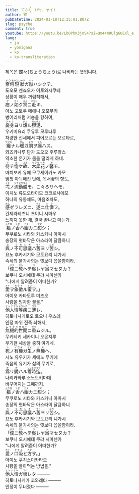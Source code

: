 ```yaml
---
title: てふ〳〵 (ft. ヤイ)
author: 霄
pubDatetime: 2024-01-18T12:35:01.807Z
slug: psyche
comment: true
youtube: https://youtu.be/LbOPhK3jnS4?si=Qm44mRUlg6OEKl_e
lang:
  - ja
  - yomigana
  - ko
  - ko-transliteration
---
```


제목은 蝶々(ちょうちょう)로 나비라는 뜻입니다.

<div>
    <div class="lang-ja"><ruby>奈何<rp>(</rp><rt>ドウモ</rt><rp>)</rp></ruby><ruby>現狀<rp>(</rp><rt>ゲムジヤウ</rt><rp>)</rp></ruby>ガ<ruby>厭<rp>(</rp><rt>イト</rt><rp>)</rp></ruby>ハシクテ、</div>
    <div class="lang-ko-tl">도오모 겐죠오가 이토와시쿠테</div>
    <div class="lang-ko">상황이 매우 꺼림칙해서,</div>
</div>
<div>
    <div class="lang-ja"><ruby>瘂<rp>(</rp><rt>ア</rt><rp>)</rp></ruby>ノ<ruby>如<rp>(</rp><rt>ゴト</rt><rp>)</rp></ruby>ク<ruby>冥<rp>(</rp><rt>メイ</rt><rp>)</rp></ruby>ニ<ruby>赴<rp>(</rp><rt>オモム</rt><rp>)</rp></ruby>キ、</div>
    <div class="lang-ko-tl">아노 고토쿠 메에니 오모무키</div>
    <div class="lang-ko">벙어리처럼 저승을 향하여,</div>
</div>
<div>
    <div class="lang-ja"><ruby>憂身<rp>(</rp><rt>ウキミ</rt><rp>)</rp></ruby>ヨリ<ruby>燻<rp>(</rp><rt>クユ</rt><rp>)</rp></ruby>ル<ruby>膠泥<rp>(</rp><rt>モルタル</rt><rp>)</rp></ruby>、</div>
    <div class="lang-ko-tl">우키미요리 쿠유루 모루타루</div>
    <div class="lang-ko">처량한 신세에서 피어오르는 모르타르,</div>
</div>
<div>
    <div class="lang-ja"><ruby>纔<rp>(</rp><rt>ワヅカ</rt><rp>)</rp></ruby>ナル<ruby>暖<rp>(</rp><rt>ダム</rt><rp>)</rp></ruby>ガ<ruby>胴<rp>(</rp><rt>ドウ</rt><rp>)</rp></ruby>ヲ<ruby>癲<rp>(</rp><rt>フル</rt><rp>)</rp></ruby>ハス。</div>
    <div class="lang-ko-tl">와즈카나루 단가 도오오 후루와스</div>
    <div class="lang-ko">약소한 온기가 몸을 떨리게 하네.</div>
</div>
<div>
    <div class="lang-ja"><ruby>待<rp>(</rp><rt>マ</rt><rp>)</rp></ruby>チ<ruby>惚<rp>(</rp><rt>ボ</rt><rp>)</rp></ruby>ケ<ruby>故<rp>(</rp><rt>ユヱ</rt><rp>)</rp></ruby>、<ruby>木犀花<rp>(</rp><rt>モクセイカ</rt><rp>)</rp></ruby>ノ<ruby>馨<rp>(</rp><rt>カ</rt><rp>)</rp></ruby>モ、</div>
    <div class="lang-ko-tl">마치보케 유에 모쿠세이카노 카모</div>
    <div class="lang-ko">멈칫 아득해진 탓에, 목서꽃의 향도,</div>
</div>
<div>
    <div class="lang-ja"><ruby>弌<rp>(</rp><rt>イチ</rt><rp>)</rp></ruby>ノ<ruby>流動體<rp>(</rp><rt>リウドウタイ</rt><rp>)</rp></ruby>モ、こ々ろサヘモ、</div>
    <div class="lang-ko-tl">이치노 류도오타이모 코코로사에모</div>
    <div class="lang-ko">하나의 유동체도, 마음조차도,</div>
</div>
<div>
    <div class="lang-ja"><ruby>感<rp>(</rp><rt>カム</rt><rp>)</rp></ruby>ゼラレズニ、<ruby>遂<rp>(</rp><rt>ツヒ</rt><rp>)</rp></ruby>ニ<ruby>仕儛<rp>(</rp><rt>シマ</rt><rp>)</rp></ruby>フ。</div>
    <div class="lang-ko-tl">칸제라레즈니 츠이니 시마우</div>
    <div class="lang-ko">느끼지 못한 채, 결국 끝나고 마는가.</div>
</div>
<div>
    <div class="lang-ja"><ruby>軀<rp>(</rp><rt>ムクロ</rt><rp>)</rp></ruby>ノ<ruby>舌<rp>(</rp><rt>シタ</rt><rp>)</rp></ruby>ハ<ruby>幽<rp>(</rp><rt>カス</rt><rp>)</rp></ruby>カニ<ruby>甜<rp>(</rp><rt>アマ</rt><rp>)</rp></ruby>シ；</div>
    <div class="lang-ko-tl">무쿠로노 시타와 카스카니 아마시</div>
    <div class="lang-ko">송장의 혓바닥은 아스라이 달큼하니</div>
</div>
<div>
    <div class="lang-ja"><ruby>與<rp>(</rp><rt>ヨ</rt><rp>)</rp></ruby>ノ<ruby>不可思議<rp>(</rp><rt>フカシギ</rt><rp>)</rp></ruby>ハ<ruby>舊<rp>(</rp><rt>モト</rt><rp>)</rp></ruby>ヨリ<ruby>苦<rp>(</rp><rt>ニガ</rt><rp>)</rp></ruby>シ。</div>
    <div class="lang-ko-tl">요노 후카시기와 모토요리 니가시</div>
    <div class="lang-ko">속세의 불가사의는 옛보다 씁쓸함이라.</div>
</div>
<div>
    <div class="lang-ja">「<ruby>僕<rp>(</rp><rt>ボク</rt><rp>)</rp></ruby>ニ<ruby>敎<rp>(</rp><rt>ヲシ</rt><rp>)</rp></ruby>ヘテ<ruby>吳<rp>(</rp><rt>ク</rt><rp>)</rp></ruby>レヤ<ruby>爲<rp>(</rp><rt>シ</rt><rp>)</rp></ruby>マセヌカ？</div>
    <div class="lang-ko-tl">보쿠니 오시에테 쿠랴 시마센카</div>
    <div class="lang-ko">"나에게 알려줌이 어떠한가?</div>
</div>
<div>
    <div class="lang-ja"><ruby>愛<rp>(</rp><rt>アイ</rt><rp>)</rp></ruby>ヲ<ruby>象徵<rp>(</rp><rt>カタド</rt><rp>)</rp></ruby>ル<ruby>蜜<rp>(</rp><rt>ミツ</rt><rp>)</rp></ruby>ヲ。」</div>
    <div class="lang-ko-tl">아이오 카타도루 미츠오</div>
    <div class="lang-ko">사랑을 빙자한 꿀을."</div>
</div>
<div>
    <div class="lang-ja"><ruby>他人情<rp>(</rp><rt>ヒトナサケ</rt><rp>)</rp></ruby><ruby>等<rp>(</rp><rt>トウ</rt><rp>)</rp></ruby><ruby>疾<rp>(</rp><rt>トウ</rt><rp>)</rp></ruby>ニ<ruby>薄<rp>(</rp><rt>ウス</rt><rp>)</rp></ruby>レ、</div>
    <div class="lang-ko-tl">히토나사케토오 토오니 우스레</div>
    <div class="lang-ko">인정 따위 진즉 쇠해서,</div>
</div>
<div>
    <div class="lang-ja"><ruby>無機的<rp>(</rp><rt>ムキテキ</rt><rp>)</rp></ruby><ruby>世閒<rp>(</rp><rt>セカイ</rt><rp>)</rp></ruby>ニ<ruby>重<rp>(</rp><rt>オモ</rt><rp>)</rp></ruby>ムジル。</div>
    <div class="lang-ko-tl">무키테키 세카이니 오몬지루</div>
    <div class="lang-ko">무기한 세상을 중히 여기네.</div>
</div>
<div>
    <div class="lang-ja"><ruby>死<rp>(</rp><rt>シ</rt><rp>)</rp></ruby>ノ<ruby>有機<rp>(</rp><rt>イウキ</rt><rp>)</rp></ruby>ガ<ruby>生<rp>(</rp><rt>セイ</rt><rp>)</rp></ruby>ノ<ruby>無機<rp>(</rp><rt>ムキ</rt><rp>)</rp></ruby>ヘ、</div>
    <div class="lang-ko-tl">시노 유우키가 세에노 무키에</div>
    <div class="lang-ko">죽음의 유기가 삶의 무기로,</div>
</div>
<div>
    <div class="lang-ja"><ruby>爲<rp>(</rp><rt>ナ</rt><rp>)</rp></ruby>リ<ruby>變<rp>(</rp><rt>カ</rt><rp>)</rp></ruby>ハル<ruby>爾<rp>(</rp><rt>ソノ</rt><rp>)</rp></ruby><ruby>時<rp>(</rp><rt>トキ</rt><rp>)</rp></ruby><ruby>迄<rp>(</rp><rt>マデ</rt><rp>)</rp></ruby>。</div>
    <div class="lang-ko-tl">나리카와루 소노토키마데</div>
    <div class="lang-ko">바꾸어지는 그때까지.</div>
</div>
<div>
    <div class="lang-ja"><ruby>軀<rp>(</rp><rt>ムクロ</rt><rp>)</rp></ruby>ノ<ruby>舌<rp>(</rp><rt>シタ</rt><rp>)</rp></ruby>ハ<ruby>幽<rp>(</rp><rt>カス</rt><rp>)</rp></ruby>カニ<ruby>甜<rp>(</rp><rt>アマ</rt><rp>)</rp></ruby>シ；</div>
    <div class="lang-ko-tl">무쿠로노 시타와 카스카니 아마시</div>
    <div class="lang-ko">송장의 혓바닥은 아스라이 달큼하니</div>
</div>
<div>
    <div class="lang-ja"><ruby>與<rp>(</rp><rt>ヨ</rt><rp>)</rp></ruby>ノ<ruby>不可思議<rp>(</rp><rt>フカシギ</rt><rp>)</rp></ruby>ハ<ruby>舊<rp>(</rp><rt>モト</rt><rp>)</rp></ruby>ヨリ<ruby>苦<rp>(</rp><rt>ニガ</rt><rp>)</rp></ruby>シ。</div>
    <div class="lang-ko-tl">요노 후카시기와 모토요리 니가시</div>
    <div class="lang-ko">속세의 불가사의는 옛보다 씁쓸함이라.</div>
</div>
<div>
    <div class="lang-ja">「<ruby>僕<rp>(</rp><rt>ボク</rt><rp>)</rp></ruby>ニ<ruby>敎<rp>(</rp><rt>ヲシ</rt><rp>)</rp></ruby>ヘテ<ruby>吳<rp>(</rp><rt>ク</rt><rp>)</rp></ruby>レヤ<ruby>爲<rp>(</rp><rt>シ</rt><rp>)</rp></ruby>マセヌカ？</div>
    <div class="lang-ko-tl">보쿠니 오시에테 쿠랴 시마센카</div>
    <div class="lang-ko">"나에게 알려줌이 어떠한가?</div>
</div>
<div>
    <div class="lang-ja"><ruby>愛<rp>(</rp><rt>アイ</rt><rp>)</rp></ruby>ノ<ruby>口吸<rp>(</rp><rt>クチス</rt><rp>)</rp>ヒ<ruby>方<rp>(</rp><rt>カタ</rt><rp>)</rp></ruby>ヲ。」</ruby>
    </div>
    <div class="lang-ko-tl">아이노 쿠치스이카타오</div>
    <div class="lang-ko">사랑을 빨아먹는 방법을."</div>
</div>
<div>
    <div class="lang-ja"><ruby>他人情<rp>(</rp><rt>ヒトナサケ</rt><rp>)</rp></ruby>ガ<ruby>壞<rp>(</rp><rt>コハ</rt><rp>)</rp></ruby>レタ ────
    </div>
    <div class="lang-ko-tl">히토나사케가 코와레타 ────</div>
    <div class="lang-ko">인정이 무너졌다 ────</div>
</div>
